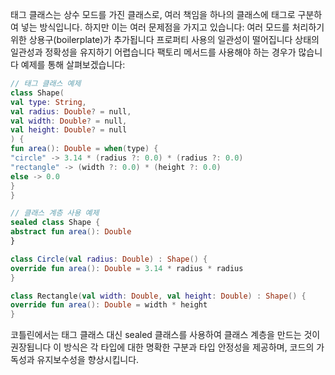 태그 클래스는 상수 모드를 가진 클래스로, 여러 책임을 하나의 클래스에 태그로 구분하여 넣는 방식입니다. 하지만 이는 여러 문제점을 가지고 있습니다:
여러 모드를 처리하기 위한 상용구(boilerplate)가 추가됩니다
프로퍼티 사용의 일관성이 떨어집니다
상태의 일관성과 정확성을 유지하기 어렵습니다
팩토리 메서드를 사용해야 하는 경우가 많습니다
예제를 통해 살펴보겠습니다:
```kotlin
// 태그 클래스 예제
class Shape(
val type: String,
val radius: Double? = null,
val width: Double? = null,
val height: Double? = null
) {
fun area(): Double = when(type) {
"circle" -> 3.14 * (radius ?: 0.0) * (radius ?: 0.0)
"rectangle" -> (width ?: 0.0) * (height ?: 0.0)
else -> 0.0
}
}

// 클래스 계층 사용 예제
sealed class Shape {
abstract fun area(): Double
}

class Circle(val radius: Double) : Shape() {
override fun area(): Double = 3.14 * radius * radius
}

class Rectangle(val width: Double, val height: Double) : Shape() {
override fun area(): Double = width * height
}
```
코틀린에서는 태그 클래스 대신 sealed 클래스를 사용하여 클래스 계층을 만드는 것이 권장됩니다 이 방식은 각 타입에 대한 명확한 구분과 타입 안정성을 제공하며, 코드의 가독성과 유지보수성을 향상시킵니다.